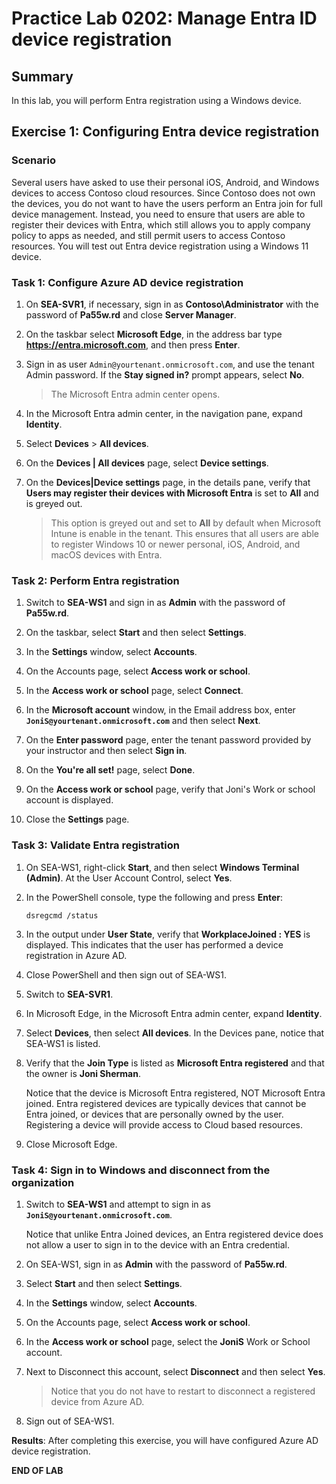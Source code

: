 # Practice Lab 0202: Manage Entra ID device registration

## Summary

In this lab, you will perform Entra registration using a Windows device.

## Exercise 1: Configuring Entra device registration

### Scenario

Several users have asked to use their personal iOS, Android, and Windows devices to access Contoso cloud resources. Since Contoso does not own the devices, you do not want to have the users perform an Entra join for full device management. Instead, you need to ensure that users are able to register their devices with Entra, which still allows you to apply company policy to apps as needed, and still permit users to access Contoso resources. You will test out Entra device registration using a Windows 11 device.

### Task 1: Configure Azure AD device registration

1. On **SEA-SVR1**, if necessary, sign in as **Contoso\\Administrator** with the password of **Pa55w.rd** and close **Server Manager**.

2. On the taskbar select **Microsoft Edge**, in the address bar type **https://entra.microsoft.com**, and then press **Enter**.

3. Sign in as user `Admin@yourtenant.onmicrosoft.com`, and use the tenant Admin password. If the **Stay signed in?** prompt appears, select **No**. 

   > The Microsoft Entra admin center opens.

4. In the Microsoft Entra admin center, in the navigation pane, expand **Identity**.

5. Select **Devices** > **All devices**. 

6. On the **Devices | All devices** page, select **Device settings**.

7. On the **Devices|Device settings** page, in the details pane, verify that **Users may register their devices with Microsoft Entra** is set to **All** and is greyed out.

   > This option is greyed out and set to **All** by default when Microsoft Intune is enable in the tenant. This ensures that all users are able to register Windows 10 or newer personal, iOS, Android, and macOS devices with Entra.

### Task 2: Perform Entra registration

1. Switch to **SEA-WS1** and sign in as **Admin** with the password of **Pa55w.rd**.

2. On the taskbar, select **Start** and then select **Settings**.

3. In the **Settings** window, select **Accounts**.

4. On the Accounts page, select **Access work or school**.

5. In the **Access work or school** page, select **Connect**.

6. In the **Microsoft account** window, in the Email address box, enter **`JoniS@yourtenant.onmicrosoft.com`** and then select **Next**.

7. On the **Enter password** page, enter the tenant password provided by your instructor and then select **Sign in**.

8. On the **You're all set!** page, select **Done**.

9. On the **Access work or school** page, verify that Joni's Work or school account is displayed.

10. Close the **Settings** page.

### Task 3: Validate Entra registration

1. On SEA-WS1, right-click **Start**, and then select **Windows Terminal (Admin)**. At the User Account Control, select **Yes**.

2. In the PowerShell console, type the following and press **Enter**: 

    ```
    dsregcmd /status
    ```

3. In the output under **User State**, verify that **WorkplaceJoined : YES** is displayed. This indicates that the user has performed a device registration in Azure AD.

4. Close PowerShell and then sign out of SEA-WS1.

5. Switch to **SEA-SVR1**.

6. In Microsoft Edge, in the Microsoft Entra admin center, expand **Identity**.

7. Select **Devices**, then select **All devices**. In the Devices pane, notice that SEA-WS1 is listed. 

8. Verify that the **Join Type** is listed as **Microsoft Entra registered** and that the owner is **Joni Sherman**. 

   Notice that the device is Microsoft Entra registered, NOT Microsoft Entra joined. Entra registered devices are typically devices that cannot be Entra joined, or devices that are personally owned by the user. Registering a device will provide access to Cloud based resources.

9. Close Microsoft Edge.

### Task 4: Sign in to Windows and disconnect from the organization

1. Switch to **SEA-WS1** and attempt to sign in as **`JoniS@yourtenant.onmicrosoft.com`**.

   Notice that unlike Entra Joined devices, an Entra registered device does not allow a user to sign in to the device with an Entra credential. 

2. On SEA-WS1, sign in as **Admin** with the password of **Pa55w.rd**. 

3. Select **Start** and then select **Settings**.

4. In the **Settings** window, select **Accounts**.

5. On the Accounts page, select **Access work or school**.

6. In the **Access work or school** page, select the **JoniS** Work or School account.

7. Next to Disconnect this account, select **Disconnect** and then select **Yes**.

   > Notice that you do not have to restart to disconnect a registered device from Azure AD.

8. Sign out of SEA-WS1.

**Results**: After completing this exercise, you will have configured Azure AD device registration.

**END OF LAB**